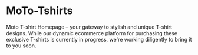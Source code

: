 # MoTo-Tshirts
Moto T-shirt Homepage – your gateway to stylish and unique T-shirt designs. While our dynamic ecommerce platform for purchasing these exclusive T-shirts is currently in progress, we're working diligently to bring it to you soon.
